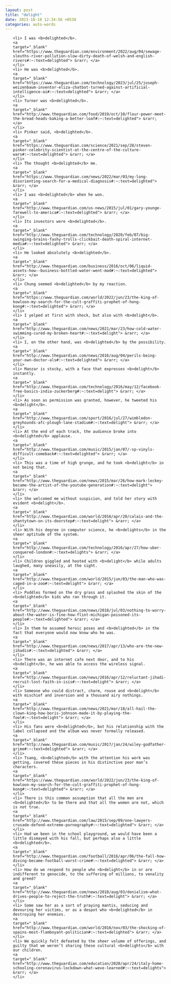 ```yaml
---
layout: post
title: "delight"
date: 2023-10-10 12:34:56 +0530
categories: auto-words
---
```

<ol>

    <li> I was <b>delighted</b>.
    <a 
    target="_blank" 
    href="https://www.theguardian.com/environment/2022/aug/04/sewage-sleuths-river-pollution-slow-dirty-death-of-welsh-and-english-rivers#:~:text=delighted"> &rarr; </a>
    </li>
    <li> He was <b>delighted</b>.
    <a 
    target="_blank" 
    href="https://www.theguardian.com/technology/2023/jul/25/joseph-weizenbaum-inventor-eliza-chatbot-turned-against-artificial-intelligence-ai#:~:text=delighted"> &rarr; </a>
    </li>
    <li> Turner was <b>delighted</b>.
    <a 
    target="_blank" 
    href="http://www.theguardian.com/food/2019/oct/10/flour-power-meet-the-bread-heads-baking-a-better-loaf#:~:text=delighted"> &rarr; </a>
    </li>
    <li> Pinker said, <b>delighted</b>.
    <a 
    target="_blank" 
    href="https://www.theguardian.com/science/2021/sep/28/steven-pinker-celebrity-scientist-at-the-centre-of-the-culture-wars#:~:text=delighted"> &rarr; </a>
    </li>
    <li> The thought <b>delighted</b> me.
    <a 
    target="_blank" 
    href="https://www.theguardian.com/news/2022/mar/03/my-long-disorienting-search-for-a-medical-diagnosis#:~:text=delighted"> &rarr; </a>
    </li>
    <li> I was <b>delighted</b> when he won.
    <a 
    target="_blank" 
    href="http://www.theguardian.com/us-news/2015/jul/01/gary-younge-farewell-to-america#:~:text=delighted"> &rarr; </a>
    </li>
    <li> Its investors were <b>delighted</b>.
    <a 
    target="_blank" 
    href="http://www.theguardian.com/technology/2020/feb/07/big-swinging-brains-fashy-trolls-clickbait-death-spiral-internet-media#:~:text=delighted"> &rarr; </a>
    </li>
    <li> He looked absolutely <b>delighted</b>.
    <a 
    target="_blank" 
    href="http://www.theguardian.com/business/2016/oct/06/liquid-assets-how--business-bottled-water-went-mad#:~:text=delighted"> &rarr; </a>
    </li>
    <li> Chung seemed <b>delighted</b> by my reaction.
    <a 
    target="_blank" 
    href="https://www.theguardian.com/world/2022/jun/23/the-king-of-kowloon-my-search-for-the-cult-graffiti-prophet-of-hong-kong#:~:text=delighted"> &rarr; </a>
    </li>
    <li> I yelped at first with shock, but also with <b>delight</b>.
    <a 
    target="_blank" 
    href="http://www.theguardian.com/news/2021/mar/23/how-cold-water-swimming-cured-my-broken-heart#:~:text=delight"> &rarr; </a>
    </li>
    <li> I, on the other hand, was <b>delighted</b> by the possibility.
    <a 
    target="_blank" 
    href="http://www.theguardian.com/news/2016/aug/04/perils-being-your-own-doctor-als#:~:text=delighted"> &rarr; </a>
    </li>
    <li> Manzar is stocky, with a face that expresses <b>delight</b> instantly.
    <a 
    target="_blank" 
    href="http://www.theguardian.com/technology/2016/may/12/facebook-free-basics-india-zuckerberg#:~:text=delight"> &rarr; </a>
    </li>
    <li> As soon as permission was granted, however, he tweeted his <b>delight</b>.
    <a 
    target="_blank" 
    href="http://www.theguardian.com/sport/2016/jul/27/wimbledon-greyhounds-afc-plough-lane-stadium#:~:text=delight"> &rarr; </a>
    </li>
    <li> At the end of each track, the audience broke into <b>delighted</b> applause.
    <a 
    target="_blank" 
    href="http://www.theguardian.com/music/2015/jan/07/-sp-vinyls-difficult-comeback#:~:text=delighted"> &rarr; </a>
    </li>
    <li> This was a time of high grunge, and he took <b>delight</b> in not being that.
    <a 
    target="_blank" 
    href="http://www.theguardian.com/news/2015/mar/26/how-mark-leckey-became-the-artist-of-the-youtube-generation#:~:text=delight"> &rarr; </a>
    </li>
    <li> She welcomed me without suspicion, and told her story with evident <b>delight</b>.
    <a 
    target="_blank" 
    href="http://www.theguardian.com/world/2016/apr/20/calais-and-the-shantytown-on-its-doorstep#:~:text=delight"> &rarr; </a>
    </li>
    <li> With his degree in computer science, he <b>delights</b> in the sheer aptitude of the system.
    <a 
    target="_blank" 
    href="http://www.theguardian.com/technology/2016/apr/27/how-uber-conquered-london#:~:text=delights"> &rarr; </a>
    </li>
    <li> Children giggled and hooted with <b>delight</b> while adults laughed, many uneasily, at the sight.
    <a 
    target="_blank" 
    href="http://www.theguardian.com/world/2015/jun/03/the-man-who-was-caged-in-a-zoo#:~:text=delight"> &rarr; </a>
    </li>
    <li> Puddles formed on the dry grass and splashed the skin of the <b>delighted</b> kids who ran through it.
    <a 
    target="_blank" 
    href="http://www.theguardian.com/news/2018/jul/03/nothing-to-worry-about-the-water-is-fine-how-flint-michigan-poisoned-its-people#:~:text=delighted"> &rarr; </a>
    </li>
    <li> In them he assumed heroic poses and <b>delighted</b> in the fact that everyone would now know who he was.
    <a 
    target="_blank" 
    href="http://www.theguardian.com/news/2017/apr/13/who-are-the-new-jihadis#:~:text=delighted"> &rarr; </a>
    </li>
    <li> There was an internet cafe next door, and to his <b>delight</b>, he was able to access the wireless signal.
    <a 
    target="_blank" 
    href="http://www.theguardian.com/news/2016/apr/12/reluctant-jihadi-recruit-lost-faith-in-isis#:~:text=delight"> &rarr; </a>
    </li>
    <li> Someone who could distract, charm, rouse and <b>delight</b> with mischief and inversion and a thousand airy nothings.
    <a 
    target="_blank" 
    href="http://www.theguardian.com/news/2021/mar/18/all-hail-the-clown-king-how-boris-johnson-made-it-by-playing-the-fool#:~:text=delight"> &rarr; </a>
    </li>
    <li> His fans were <b>delighted</b>, but his relationship with the label collapsed and the album was never formally released.
    <a 
    target="_blank" 
    href="http://www.theguardian.com/music/2017/jan/24/wiley-godfather-grime#:~:text=delighted"> &rarr; </a>
    </li>
    <li> Tsang, <b>delighted</b> with the attention his work was getting, covered these pieces in his distinctive poor man’s characters.
    <a 
    target="_blank" 
    href="https://www.theguardian.com/world/2022/jun/23/the-king-of-kowloon-my-search-for-the-cult-graffiti-prophet-of-hong-kong#:~:text=delighted"> &rarr; </a>
    </li>
    <li> There is this common assumption that all the men are <b>delighted</b> to be there and that all the women are not, which is not true.
    <a 
    target="_blank" 
    href="http://www.theguardian.com/law/2015/sep/09/one-lawyers-crusade-defend-extreme-pornography#:~:text=delighted"> &rarr; </a>
    </li>
    <li> Had we been in the school playground, we would have been a little dismayed with his fall, but perhaps also a little <b>delighted</b>.
    <a 
    target="_blank" 
    href="http://www.theguardian.com/football/2016/apr/06/the-fall-how-diving-became-football-worst-crime#:~:text=delighted"> &rarr; </a>
    </li>
    <li> How do we respond to people who <b>delight</b> in or are indifferent to genocide, to the suffering of millions, to venality and greed?
    <a 
    target="_blank" 
    href="http://www.theguardian.com/news/2018/aug/03/denialism-what-drives-people-to-reject-the-truth#:~:text=delight"> &rarr; </a>
    </li>
    <li> Some saw her as a sort of praying mantis, seducing and devouring her victims, or as a despot who <b>delighted</b> in destroying her enemies.
    <a 
    target="_blank" 
    href="http://www.theguardian.com/world/2016/nov/03/the-shocking-of-spains-most-flamboyant-politician#:~:text=delighted"> &rarr; </a>
    </li>
    <li> We quickly felt defeated by the sheer volume of offerings, and guilty that we weren’t sharing these cultural <b>delights</b> with our children.
    <a 
    target="_blank" 
    href="http://www.theguardian.com/education/2020/apr/24/italy-home-schooling-coronavirus-lockdown-what-weve-learned#:~:text=delights"> &rarr; </a>
    </li>